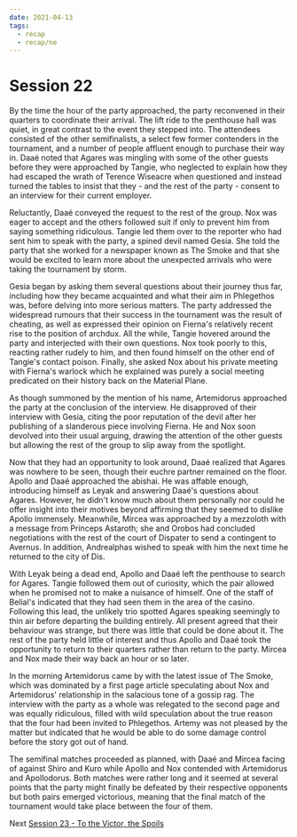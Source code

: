 ```yaml
---
date: 2021-04-13
tags:
  - recap
  - recap/ne
---
```

# Session 22
By the time the hour of the party approached, the party reconvened in their quarters to coordinate their arrival. The lift ride to the penthouse hall was quiet, in great contrast to the event they stepped into. The attendees consisted of the other semifinalists, a select few former contenders in the tournament, and a number of people affluent enough to purchase their way in. Daaé noted that Agares was mingling with some of the other guests before they were approached by Tangie, who neglected to explain how they had escaped the wrath of Terence Wiseacre when questioned and instead turned the tables to insist that they - and the rest of the party - consent to an interview for their current employer.

Reluctantly, Daaé conveyed the request to the rest of the group. Nox was eager to accept and the others followed suit if only to prevent him from saying something ridiculous. Tangie led them over to the reporter who had sent him to speak with the party, a spined devil named Gesia. She told the party that she worked for a newspaper known as The Smoke and that she would be excited to learn more about the unexpected arrivals who were taking the tournament by storm.

Gesia began by asking them several questions about their journey thus far, including how they became acquainted and what their aim in Phlegethos was, before delving into more serious matters. The party addressed the widespread rumours that their success in the tournament was the result of cheating, as well as expressed their opinion on Fierna's relatively recent rise to the position of archdux. All the while, Tangie hovered around the party and interjected with their own questions. Nox took poorly to this, reacting rather rudely to him, and then found himself on the other end of Tangie's contact poison. Finally, she asked Nox about his private meeting with Fierna's warlock which he explained was purely a social meeting predicated on their history back on the Material Plane.

As though summoned by the mention of his name, Artemidorus approached the party at the conclusion of the interview. He disapproved of their interview with Gesia, citing the poor reputation of the devil after her publishing of a slanderous piece involving Fierna. He and Nox soon devolved into their usual arguing, drawing the attention of the other guests but allowing the rest of the group to slip away from the spotlight.

Now that they had an opportunity to look around, Daaé realized that Agares was nowhere to be seen, though their euchre partner remained on the floor. Apollo and Daaé approached the abishai. He was affable enough, introducing himself as Leyak and answering Daaé's questions about Agares. However, he didn't know much about them personally nor could he offer insight into their motives beyond affirming that they seemed to dislike Apollo immensely. Meanwhile, Mircea was approached by a mezzoloth with a message from Princeps Astaroth; she and Orobos had concluded negotiations with the rest of the court of Dispater to send a contingent to Avernus. In addition, Andrealphas wished to speak with him the next time he returned to the city of Dis.

With Leyak being a dead end, Apollo and Daaé left the penthouse to search for Agares. Tangie followed them out of curiosity, which the pair allowed when he promised not to make a nuisance of himself. One of the staff of Belial's indicated that they had seen them in the area of the casino. Following this lead, the unlikely trio spotted Agares speaking seemingly to thin air before departing the building entirely. All present agreed that their behaviour was strange, but there was little that could be done about it. The rest of the party held little of interest and thus Apollo and Daaé took the opportunity to return to their quarters rather than return to the party. Mircea and Nox made their way back an hour or so later. 

In the morning Artemidorus came by with the latest issue of The Smoke, which was dominated by a first page article speculating about Nox and Artemidorus' relationship in the salacious tone of a gossip rag. The interview with the party as a whole was relegated to the second page and was equally ridiculous, filled with wild speculation about the true reason that the four had been invited to Phlegethos. Artemy was not pleased by the matter but indicated that he would be able to do some damage control before the story got out of hand.

The semifinal matches proceeded as planned, with Daaé and Mircea facing of against Shiro and Kuro while Apollo and Nox contended with Artemidorus and Apollodorus. Both matches were rather long and it seemed at several points that the party might finally be defeated by their respective opponents but both pairs emerged victorious, meaning that the final match of the tournament would take place between the four of them.

Next
[Session 23 - To the Victor, the Spoils](Session%2023%20-%20To%20the%20Victor,%20the%20Spoils.md)